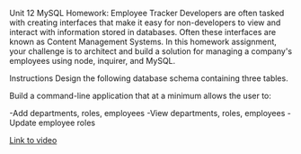 Unit 12 MySQL Homework: Employee Tracker
Developers are often tasked with creating interfaces that make it easy for non-developers to view and interact with information stored in databases. Often these interfaces are known as Content Management Systems. In this homework assignment, your challenge is to architect and build a solution for managing a company's employees using node, inquirer, and MySQL.

Instructions
Design the following database schema containing three tables.


Build a command-line application that at a minimum allows the user to:

-Add departments, roles, employees
-View departments, roles, employees
-Update employee roles


[Link to video](https://youtu.be/MorDobLkMak)
